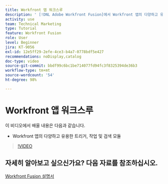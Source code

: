 ```yaml
---
title: Workfront 앱 워크스루
description: ' [!DNL Adobe Workfront Fusion]에서 Workfront 앱의 다양하고 유용한 트리거, 작업 및 검색 모듈에 대해 알아봅니다.'
activity: use
team: Technical Marketing
type: Tutorial
feature: Workfront Fusion
role: User
level: Beginner
jira: KT-9056
exl-id: 12e5ff29-2efe-4ce3-b4a7-0778bdf5e427
recommendations: noDisplay,catalog
doc-type: video
source-git-commit: bbdf99c6bc1be714077fd94fc3f8325394de36b3
workflow-type: tm+mt
source-wordcount: '54'
ht-degree: 98%

---
```


# Workfront 앱 워크스루

이 비디오에서 배울 내용은 다음과 같습니다.

* Workfront 앱의 다양하고 유용한 트리거, 작업 및 검색 모듈

>[!VIDEO](https://video.tv.adobe.com/v/335297/?quality=12&learn=on&enablevpops=1)


## 자세히 알아보고 싶으신가요? 다음 자료를 참조하십시오.

[Workfront Fusion 설명서](https://experienceleague.adobe.com/ko/docs/workfront-fusion/using/get-started-with-fusion/understand-workfront-fusion/workfront-fusion-overview)
